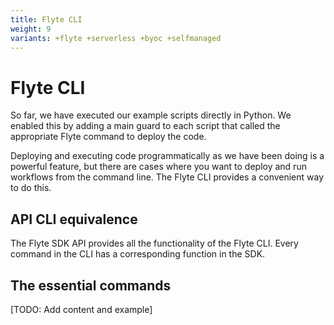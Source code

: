 ```yaml
---
title: Flyte CLI
weight: 9
variants: +flyte +serverless +byoc +selfmanaged
---
```


# Flyte CLI

So far, we have executed our example scripts directly in Python. We enabled this by adding a main guard to each script that called the appropriate Flyte command to deploy the code.

Deploying and executing code programmatically as we have been doing is a powerful feature, but there are cases where you want to deploy and run workflows from the command line.
The Flyte CLI provides a convenient way to do this.

## API CLI equivalence

The Flyte SDK API provides all the functionality of the Flyte CLI.
Every command in the CLI has a corresponding function in the SDK.

## The essential commands

[TODO: Add content and example]